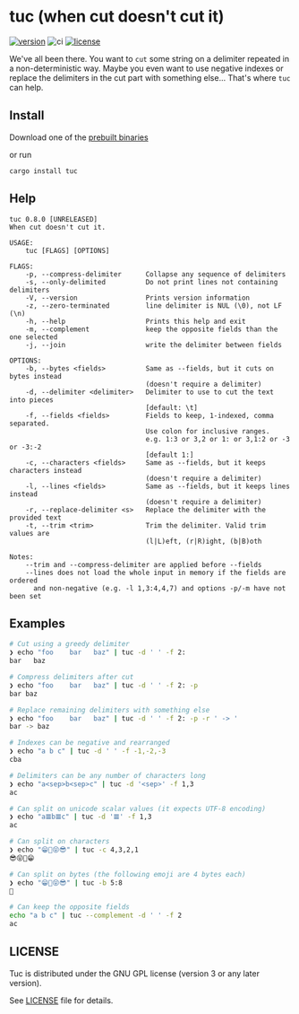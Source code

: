 # tuc (when cut doesn't cut it)
[![version](https://img.shields.io/crates/v/tuc.svg)](https://crates.io/crates/tuc)
![ci](https://github.com/riquito/tuc/actions/workflows/ci.yml/badge.svg)
[![license](https://img.shields.io/crates/l/tuc.svg)](https://crates.io/crates/tuc)

We've all been there. You want to `cut` some string on a delimiter repeated in a non-deterministic way. Maybe you even want to use negative indexes or replace the delimiters in the cut part with something else...
That's where `tuc` can help.

## Install

Download one of the [prebuilt binaries](https://github.com/riquito/tuc/releases)

or run

```
cargo install tuc
```

## Help

```
tuc 0.8.0 [UNRELEASED]
When cut doesn't cut it.

USAGE:
    tuc [FLAGS] [OPTIONS]

FLAGS:
    -p, --compress-delimiter      Collapse any sequence of delimiters
    -s, --only-delimited          Do not print lines not containing delimiters
    -V, --version                 Prints version information
    -z, --zero-terminated         line delimiter is NUL (\0), not LF (\n)
    -h, --help                    Prints this help and exit
    -m, --complement              keep the opposite fields than the one selected
    -j, --join                    write the delimiter between fields

OPTIONS:
    -b, --bytes <fields>          Same as --fields, but it cuts on bytes instead
                                  (doesn't require a delimiter)
    -d, --delimiter <delimiter>   Delimiter to use to cut the text into pieces
                                  [default: \t]
    -f, --fields <fields>         Fields to keep, 1-indexed, comma separated.
                                  Use colon for inclusive ranges.
                                  e.g. 1:3 or 3,2 or 1: or 3,1:2 or -3 or -3:-2
                                  [default 1:]
    -c, --characters <fields>     Same as --fields, but it keeps characters instead
                                  (doesn't require a delimiter)
    -l, --lines <fields>          Same as --fields, but it keeps lines instead
                                  (doesn't require a delimiter)
    -r, --replace-delimiter <s>   Replace the delimiter with the provided text
    -t, --trim <trim>             Trim the delimiter. Valid trim values are
                                  (l|L)eft, (r|R)ight, (b|B)oth

Notes:
    --trim and --compress-delimiter are applied before --fields
    --lines does not load the whole input in memory if the fields are ordered
      and non-negative (e.g. -l 1,3:4,4,7) and options -p/-m have not been set
```

## Examples

```sh
# Cut using a greedy delimiter
❯ echo "foo    bar   baz" | tuc -d ' ' -f 2:
bar   baz
```

```sh
# Compress delimiters after cut
❯ echo "foo    bar   baz" | tuc -d ' ' -f 2: -p
bar baz
```

```sh
# Replace remaining delimiters with something else
❯ echo "foo    bar   baz" | tuc -d ' ' -f 2: -p -r ' -> '
bar -> baz
```

```sh
# Indexes can be negative and rearranged
❯ echo "a b c" | tuc -d ' ' -f -1,-2,-3
cba
```

```sh
# Delimiters can be any number of characters long
❯ echo "a<sep>b<sep>c" | tuc -d '<sep>' -f 1,3
ac
```

```sh
# Can split on unicode scalar values (it expects UTF-8 encoding)
❯ echo "a𝌆b𝌆c" | tuc -d '𝌆' -f 1,3
ac
```

```sh
# Can split on characters
❯ echo "😁🤩😝😎" | tuc -c 4,3,2,1
😎😝🤩😁
```

```sh
# Can split on bytes (the following emoji are 4 bytes each)
❯ echo "😁🤩😝😎" | tuc -b 5:8
🤩
```

```sh
# Can keep the opposite fields
echo "a b c" | tuc --complement -d ' ' -f 2
ac
```

## LICENSE

Tuc is distributed under the GNU GPL license (version 3 or any later version).

See [LICENSE](./LICENSE) file for details.
